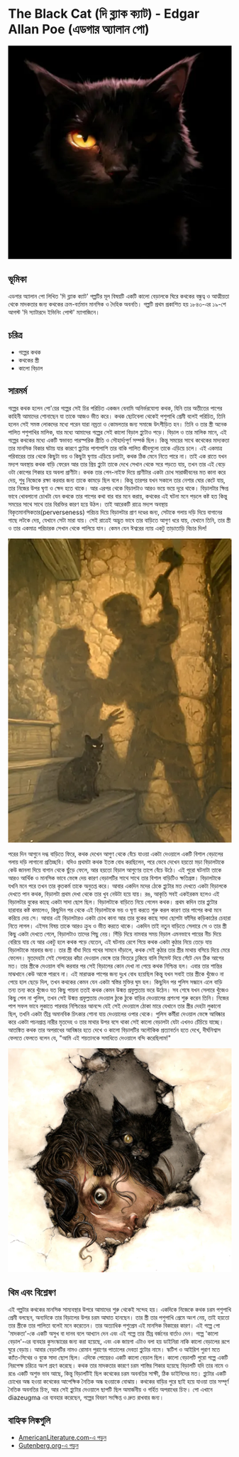 # The Black Cat (দি ব্ল্যাক ক্যাট) - Edgar Allan Poe (এডগার অ্যালান পো)

![The Black Cat Title](../../assets/the_black_cat_001.webp)

## ভূমিকা
  
এডগার অ্যালান পো লিখিত 'দি ব্ল্যাক ক্যাট' গল্পটির মূল বিষয়টি একটি কালো বেড়ালকে ঘিরে কথকের বন্ধুত্ব ও আত্মীয়তা থেকে মাদকতার জন্য কথকের ক্রম-বর্তমান মানসিক ও দৈহিক অবনতি। গল্পটি প্রথম প্রকাশিত হয় ১৮৪৩-এর ১৯-শে আগস্ট 'দি স্যাটারদে ইভিনিং পোস্ট' ম্যাগাজিনে।

## চরিত্র

- গল্পের কথক
- কথকের স্ত্রী
- কালো বিড়াল

## সারমর্ম

গল্পের কথক হলেন পো'য়ের গল্পের সেই চির পরিচিত একজন বেনামি অনির্ভরযোগ্য কথক, যিনি তার অতীতের পাপের কাহিনী আমাদের শোনাছেন যা তাকে আজও ভীত করে। কথক ছোটবেলা থেকেই পশুপাখি প্রেমী বলেই পরিচিত, তিনি হলেন সেই সমস্ত লোকদের মধ্যে পরেন যারা নম্রতা ও কোমলতার জন্য সমাজে উৎপীড়িত হন। তিনি ও তার স্ত্রী অনেক পালিত পশুপাখির মালিক, যার মধ্যে আমাদের গল্পের সেই কালো বিড়াল প্লুটোও পড়ে। বিড়াল ও তার মালিক মানে, এই গল্পের কথকের মধ্যে একটি স্বভাবত পারস্পরিক প্রীতি ও সৌহার্দ্যপূর্ণ সম্পর্ক ছিল। কিন্তু সময়ের সাথে কথেকের মাদ্যকতা তার মানসিক বিকার ঘটায় যার কারণে প্লুটোর পাশাপাশি তার বাকি পালিত জীবগুলো তাকে এড়িয়ে চলে। এই একমাত্র পরিবারের তার থেকে কিছুটা ভয় ও কিছুটা ঘৃণায় এড়িয়ে চলাটা, কথক ঠিক মেনে নিতে পারে না। তাই এক রাতে যখন মদ্যপ অবস্থায় কথক বাড়ি ফেরেন আর তার প্রিয় প্লুটো তাকে দেখে সেখান থেকে সরে পড়তে যায়, তখন তার এই বেড়ে ওটা কোপের শিকার হয় অবলা প্রাণীটা। কথক তার পেন-নাইফ দিয়ে প্রাণীটার একটা চোখ সারাজীবনের মত কানা করে দেয়, শুধু নিজেকে রক্ষা করবার জন্য তাকে কামড়ে ছিল বলে। কিন্তু তারপর যখন সকালে তার নেশার ঘোর কেটে যায়, তার নিজের উপর ঘৃণা ও ক্ষেদ হতে থাকে। আর এরপর থেকে বিড়ালটাও আরও ভয়ে ভয়ে দূরে থাকে। বিড়ালটার ক্ষিপ্র ভাবে খোবলানো চোখটা যেন কথকে তার পাপের কথা বার বার মনে করায়, কথকের এই ঘটনা মনে পড়লে কষ্ট হত কিন্তু সময়ের সাথে সাথে তার বিরক্তির কারণ হয়ে উঠল। তাই আরেকটি রাত্রে মদ্যপ অবস্থায় বিকৃতমানসিকতার(perverseness) পরিচয় দিয়ে বিড়ালটার প্রাণ দণ্ডের জন্য, সেটাকে গলায় দড়ি দিয়ে বাগানের গাছে লটকে দেয়, যেখানে সেটা মারা যায়। সেই রাত্রেই অদ্ভুত ভাবে তার বাড়িতে আগুণ ধরে যায়, যেখানে তিনি, তার স্ত্রী ও তার একমাত্র পরিচারক সেখান থেকে পালিয়ে যান। কেমন যেন ঈশ্বরের ন্যায় একটু তাড়াতাড়ি বিচার দিল!

![Narrator striking his wife with axe](../../assets/the_black_cat_002.webp)

পরের দিন আগুনে দগ্ধ বাড়িতে ফিরে, কথক দেখেন আগুণ থেকে বেঁচে যাওয়া একটা দেওয়ালে একটি বিশাল বেড়ালের গলায় দড়ি লাগানো প্রতিচ্ছবি। যদিও প্রথমটা কথক ইতস্ত বোধ করছিলেন, পরে ভেবে দেখেন হয়তো মড়া বিড়ালটাকে কেউ জানলা দিয়ে বাগান থেকে ছুঁড়ে ফেলে, আর হয়তো বিড়াল আগুণের তাপে বেঁচে উঠে। এই পুরো ঘটনাটা তাকে আরও আর্থিক ও মানসিক ভাবে ভেঙ্গে দেয় কারণ বেড়ালটির সাথে সাথে তার বিশাল বাড়িটিও ক্ষতিগ্রস্ত। বিড়ালটাকে যখনি মনে পরে তখন তার কৃতকর্ম তাকে অনুতপ্ত করে। আবার একদিন মদের ঠেকে প্লুটোর মত দেখতে একটা বিড়ালকে দেখতে পান কথক, বিড়ালটা প্রথম দেখা থেকে তার খুব নেউটা হয়ে যায়। রঙ, আকৃতি সবই একইরকম হলেও এই বিড়ালটার বুকের কাছে একটা সাদা ছোপ ছিল। বিড়ালটাকে বাড়িতে নিয়ে গেলেন কথক। প্রথম কদিন তার প্লুটোর হারাবার কষ্ট কমালেও, কিছুদিন পর থেকে এই বিড়ালটাকে ভয় ও ঘৃণা করতে শুরু করল কারণ তার পাপের কথা মনে করিয়ে দেয় সে। আবার এই বিড়ালটারও একটা চোখ কানা আর তার বুকের কাছে সাদা ছোপটা ফাঁসির কড়িকাঠের চেহারা নিতে লাগল। এইসব বিষয় তাকে আরও ক্রুধ ও ভীত করতে থাকে। একদিন তাই নতুন বাড়িতে সেলারে সে ও তার স্ত্রী কিছু একটা দেখতে গেলে, বিড়ালটাও তাদের পিছু নেয়। সিঁড়ি দিয়ে নামবার সময় বিড়াল এমনভাবে পায়ের নীচ দিয়ে বেরিয়ে যায় যে আর একটু হলে কথক পড়ে যেতেন, এই ঘটনায় রেগে গিয়ে কথক একটা কুঠার নিয়ে তেড়ে যায় বিড়ালটাকে মারবার জন্য। তার স্ত্রী বাঁধা দিয়ে পথের সামনে দাঁড়ালে, কথক সেই কুঠার তার স্ত্রীর মাথায় বসিয়ে দিয়ে মেরে ফেলেন। মৃতদেহটা সেই সেলারের কাঁচা দেওয়াল ভেঙ্গে তার ভিতরে ঢুকিয়ে বালি সিমেন্ট দিয়ে সেঁটে দেন ঠিক আগের মত। তার স্ত্রীকে দেওয়াল বন্দি করবার পর সেই বিড়ালের কোন দেখা না পেয়ে কথক নিশ্চিন্ত হল। এবার তার শান্তির মাঝখানে কেউ আস্তে পারবে না। এই মারাত্মক পাপের জন্য দুঃখ বোধ হয়েছিল কিন্তু যখন সবাই তার স্ত্রীকে খুঁজেও না পেয়ে হাল ছেড়ে দিল, তখন কথকের কেমন যেন একটা স্বস্তির মুক্তির ঘুম হল। কিছুদিন পর পুলিস সন্ধানে এলে বাড়ি তন্য তন্য করে খুঁজেও যত কিছু পায়না ততই কথক কেমন উন্মত্ত প্রফুল্লতায় ভরে উঠেন। সব শেষে যখন সেলারে খুঁজেও কিছু পেল না পুলিস, তখন সেই উন্মত্ত প্রফুল্লতায় দেওয়াল ঠুকে ঠুকে বাড়ির দেওয়ালের প্রশংসা শুরু করেন তিনি। নিজের পাপ সফল ভাবে লুকাতে পারবার নিশ্চিন্তের আনন্দে যেই সেই দেওয়ালে ঠোকা মারে যেখানে তার স্ত্রীর দেহটা লুকানো ছিল, তখনি একটা তীব্র অমানবিক চিৎকার শোনা যায় দেওয়ালের ওপার থেকে। পুলিস কর্মীরা দেওয়াল ভেঙ্গে আবিষ্কার করে একটা পচনপ্রাপ্ত নারীর মৃতদেহ ও তার মাথার উপর বসে থাকা সেই কালো বেড়ালটা যেটা এখনও চেঁচিয়ে যাচ্ছে। আতঙ্কিত কথক তার অপরাধের আবিষ্কার হতে দেখে ও কালো বিড়ালটির অলৌকিক প্রত্যাবর্তন হতে দেখে, দীর্ঘনিশ্বাস ফেলতে ফেলতে বলেন যে, "আমি এই শয়তানকে সমাধিতে দেওয়ালে বন্দি করেছিলাম!"

![Narrator's wife corpse within the wall](../../assets/the_black_cat_003.webp)

## থিম এবং বিশ্লেষণ
  
এই গল্পটার কথকের মানসিক সাম্যবস্থার উপরে আমাদের শুরু থেকেই সন্দেহ হয়। একদিকে নিজেকে কথক চরম পশুপাখি প্রেমী বলছেন, অন্যদিকে তার বিড়ালের উপর চরম আঘাত হানছেন। তার স্ত্রী তার পশুপাখি প্রেমে অংশ নেয়, তাই হয়তো তার স্ত্রীকে তার পালিতা বলেই মনে করেতেন। তার অত্যাধিক পশুপ্রেম এই মানসিক বিকারের কারণ। এই গল্পে পো 'মাদকতা'-কে একটি অসুখ বা দানব বলে আখ্যান দেন এবং এই গল্পে তার তীব্র বর্জনের বার্তাও দেন। গল্পে 'কালো বেড়াল'-এর ব্যবহার কুসংস্কারের জন্য করা হয়েছে, এবং এক জায়গা এটাও বলা হয় ডাইনিরা নাকি কালো বেড়ালের রূপে ঘুরে বেড়ায়। আবার বেড়ালটির নামও রোমান পুরাণের পাতালের দেবতা প্লুটোর নামে। স্কটিশ ও আইরিশ পুরাণ মতে ক্যাঁত-সিথের ও বুকে সাদা ছোপ ছিল। এদিকে পোয়েরও একটি কালো বেড়াল ছিল। কালো বেড়ালটি পুরো গল্পে একটি নিরপেক্ষ চরিত্রে অংশ গ্রহণ করেছে। কথক তার মাদকতার কারণে চরম শাস্তির শিকার হয়েছে বিড়ালটি যদি তার নামে ও রঙে একটি অশুভ ভাব আছে, কিন্তু বিড়ালটিই ছিল কথেকের চরম অবনতির সাক্ষী, ঠিক ডাইনিদের মত। প্লুটোর একটি চোখের অন্ধ হওয়া কথেকের আপেক্ষিক নৈতিক অন্ধ হওয়াকে বোঝায়। কথকের বাড়ির পুরে ছাই হয়ে যাওয়া তার সম্পূর্ণ নৈতিক অবনতির চিহ্ন, আর সেই প্লুটোর দেওয়ালে ছাপটি ছিল অমার্জনীয় ও গর্হিত অপরাধের চিহ্ন। পো এখানে diazeugma এর ব্যবহার করেছেন, গল্পের বিবরণ সংক্ষিপ্ত ও দ্রুত রাখবার জন্য।

## বাহ্যিক লিঙ্কগুলি

- [AmericanLiterature.com-এ পড়ুন](https://americanliterature.com/author/edgar-allan-poe/short-story/the-black-cat)
- [Gutenberg.org-এ পড়ুন](https://www.gutenberg.org/cache/epub/2148/pg2148-images.html#chap2.7)
